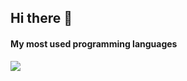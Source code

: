 ## Hi there 👋

#### My most used programming languages
![](https://github-readme-stats.vercel.app/api/top-langs/?username=sondremi&theme=dark&hide_border=false&include_all_commits=false&count_private=false&layout=compact)

<!--
**Sondremi/sondremi** is a ✨ _special_ ✨ repository because its `README.md` (this file) appears on your GitHub profile.

Here are some ideas to get you started:

- 🔭 I’m currently working on ...
- 🌱 I’m currently learning ...
- 👯 I’m looking to collaborate on ...
- 🤔 I’m looking for help with ...
- 💬 Ask me about ...
- 📫 How to reach me: ...
- ⚡ Fun fact: ...
-->
